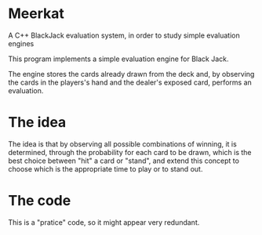# Meerkat
A C++ BlackJack evaluation system, in order to study simple evaluation engines

This program implements a simple evaluation engine for Black Jack.

The engine stores the cards already drawn from the deck and, by observing the cards in the players's hand and the dealer's exposed card, performs an evaluation.


# The idea
The idea is that by observing all possible combinations of winning, it is determined, through the probability for each card to be drawn, which is the best choice between "hit" a card or "stand", and extend this concept to choose which is the appropriate time to play or to stand out.


# The code
This is a "pratice" code, so it might appear very redundant.
